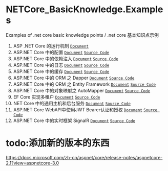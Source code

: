 # NETCore_BasicKnowledge.Examples
Examples of .net core basic knowledge points / .net core 基本知识点示例

1. ASP .NET Core 的运行机制 [`Document`](https://github.com/zdz72113/NETCore_BasicKnowledge.Examples/blob/master/Documents/1.1%20%5BBasic%5D%20ASP.NET%20Core%20%E7%9A%84%E5%90%AF%E5%8A%A8%E5%92%8C%E8%BF%90%E8%A1%8C%E6%9C%BA%E5%88%B6.md)
2. ASP.NET Core 中的配置 [`Document`](https://github.com/zdz72113/NETCore_BasicKnowledge.Examples/blob/master/Documents/1.2%20%5BBasic%5D%20ASP.NET%20Core%20%E4%B8%AD%E7%9A%84%E9%85%8D%E7%BD%AE.md) [`Source Code`](https://github.com/zdz72113/NETCore_BasicKnowledge.Examples/tree/master/ConfigrationDemo)
3. ASP.NET Core 中的依赖注入 [`Document`](https://github.com/zdz72113/NETCore_BasicKnowledge.Examples/blob/master/Documents/1.3%20%5BBasic%5D%20ASP.NET%20Core%20%E4%B8%AD%E7%9A%84%E4%BE%9D%E8%B5%96%E6%B3%A8%E5%85%A5.md) [`Source Code`](https://github.com/zdz72113/NETCore_BasicKnowledge.Examples/tree/master/DIDemo)
4. ASP.NET Core 中的日志 [`Document`](https://github.com/zdz72113/NETCore_BasicKnowledge.Examples/blob/master/Documents/1.4%20%5BBasic%5D%20ASP.NET%20Core%20%E4%B8%AD%E7%9A%84%E6%97%A5%E5%BF%97%E8%AE%B0%E5%BD%95.md) [`Source Code`](https://github.com/zdz72113/NETCore_BasicKnowledge.Examples/tree/master/LogDemo)
5. ASP.NET Core 中的缓存 [`Document`](https://github.com/zdz72113/NETCore_BasicKnowledge.Examples/blob/master/Documents/1.5%20%5BBasic%5D%20ASP.NET%20Core%20%E4%B8%AD%E7%9A%84%E7%BC%93%E5%AD%98.md) [`Source Code`](https://github.com/zdz72113/NETCore_BasicKnowledge.Examples/tree/master/CacheDemo)
6. ASP.NET Core 中的 ORM 之 Dapper [`Document`](https://github.com/zdz72113/NETCore_BasicKnowledge.Examples/blob/master/Documents/1.6%20%5BBasic%5D%20ASP.NET%20Core%20%E4%B8%AD%E7%9A%84%20ORM%20%E4%B9%8B%20Dapper.md) [`Source Code`](https://github.com/zdz72113/NETCore_BasicKnowledge.Examples/tree/master/ORMDemo)
7. ASP.NET Core 中的 ORM 之 Entity Framework [`Document`](https://github.com/zdz72113/NETCore_BasicKnowledge.Examples/blob/master/Documents/1.7%20%5BBasic%5D%20ASP.NET%20Core%20%E4%B8%AD%E7%9A%84%20ORM%20%E4%B9%8B%20Entity%20Framework.md) [`Source Code`](https://github.com/zdz72113/NETCore_BasicKnowledge.Examples/tree/master/ORMDemo)
8. ASP.NET Core 中的对象映射之 AutoMapper [`Document`](https://github.com/zdz72113/NETCore_BasicKnowledge.Examples/blob/master/Documents/1.8%20%5BBasic%5D%20ASP.NET%20Core%20%E4%B8%AD%E7%9A%84%E5%AF%B9%E8%B1%A1%E6%98%A0%E5%B0%84%E4%B9%8B%20AutoMapper.md) [`Source Code`](https://github.com/zdz72113/NETCore_BasicKnowledge.Examples/tree/master/ORMDemo/ORMDemo.AutoMapperTest)
9. EF Core 实现多租户 [`Document`](https://github.com/zdz72113/NETCore_BasicKnowledge.Examples/blob/master/Documents/1.7.1%20EF%20Core%20%E5%AE%9E%E7%8E%B0%E5%A4%9A%E7%A7%9F%E6%88%B7.md) [`Source Code`](https://github.com/zdz72113/NETCore_BasicKnowledge.Examples/tree/master/ORMDemo/ORMDemo.MultiTenancy)
10. NET Core 中的通用主机和后台服务 [`Document`](https://github.com/zdz72113/NETCore_BasicKnowledge.Examples/blob/master/Documents/1.9%20%5BBasic%5D%20.NET%20Core%20%E4%B8%AD%E7%9A%84%E9%80%9A%E7%94%A8%E4%B8%BB%E6%9C%BA%E5%92%8C%E5%90%8E%E5%8F%B0%E6%9C%8D%E5%8A%A1.md) [`Source Code`](https://github.com/zdz72113/NETCore_BasicKnowledge.Examples/tree/master/GenericHostDemo)
11. ASP.NET Core WebAPI中使用JWT Bearer认证和授权 [`Document`](https://github.com/zdz72113/NETCore_BasicKnowledge.Examples/blob/master/Documents/1.10%20%5BBasic%5D%20ASP.NET%20Core%20WebAPI%20%E4%B8%AD%E4%BD%BF%E7%94%A8%20%20JWT%20Bearer%20%E8%AE%A4%E8%AF%81%E5%92%8C%E6%8E%88%E6%9D%83.md) [`Source Code`](https://github.com/zdz72113/NETCore_BasicKnowledge.Examples/tree/master/SecurityDemo/SecurityDemo.Authentication.JWT)
12. ASP.NET Core 中的实时框架 SignalR [`Document`](https://github.com/zdz72113/NETCore_BasicKnowledge.Examples/blob/master/Documents/1.11%20%5BBasic%5D%20ASP.NET%20Core%20%E4%B8%AD%E7%9A%84%E5%AE%9E%E6%97%B6%E6%A1%86%E6%9E%B6%20SignalR.md) [`Source Code`](https://github.com/zdz72113/NETCore_BasicKnowledge.Examples/tree/master/SignalRDemo)
# todo:添加新的版本的东西
https://docs.microsoft.com/zh-cn/aspnet/core/release-notes/aspnetcore-2.1?view=aspnetcore-3.0
